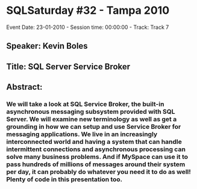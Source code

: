# SQLSaturday #32 - Tampa 2010
Event Date: 23-01-2010 - Session time: 00:00:00 - Track: Track 7
## Speaker: Kevin Boles
## Title: SQL Server Service Broker
## Abstract:
### We will take a look at SQL Service Broker, the built-in asynchronous messaging subsystem provided with SQL Server.  We will examine new terminology as well as get a grounding in how we can setup and use Service Broker for messaging applications.  We live in an increasingly interconnected world and having a system that can handle intermittent connections and asynchronous processing can solve many business problems.  And if MySpace can use it to pass hundreds of millions of messages around their system per day, it can probably do whatever you need it to do as well!  Plenty of code in this presentation too.
